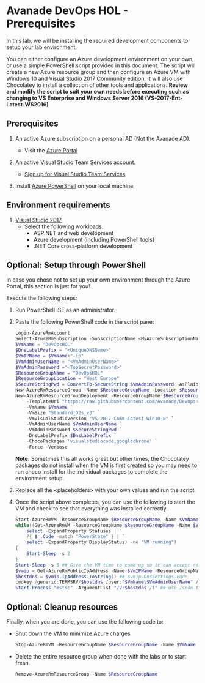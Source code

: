 # Avanade DevOps HOL - Prerequisites

In this lab, we will be installing the required development components to setup your lab environment.

You can either configure an Azure development environment on your own, or use a simple PowerShell script provided in this document. The script will create a new Azure resource group and then configure an Azure VM with Windows 10 and Visual Studio 2017 Community edition. It will also use Chocolatey to install a collection of other tools and applications. **Review and modify the script to suit your own needs before executing such as changing to VS Enterprise and Windows Server 2016 (VS-2017-Ent-Latest-WS2016)**

## Prerequisites

1. An active Azure subscription on a personal AD (Not the Avanade AD).
   - Visit the [Azure Portal](https://portal.azure.com)

1. An active Visual Studio Team Services account.
   - [Sign up for Visual Studio Team Services](https://www.visualstudio.com/en-us/docs/setup-admin/team-services/sign-up-for-visual-studio-team-services)

1. Install [Azure PowerShell](https://docs.microsoft.com/nl-nl/powershell/azure/install-azurerm-ps) on your local machine

## Environment requirements

1. [Visual Studio 2017](http://go.microsoft.com/fwlink/?LinkId=517106)
   - Select the following workloads:
     - ASP.NET and web development
     - Azure development (including PowerShell tools)
     - .NET Core cross-platform development

## Optional: Setup through PowerShell

In case you chose not to set up your own environment through the Azure Portal, this section is just for you!

Execute the following steps:

1. Run PowerShell ISE as an administrator.

1. Paste the following PowerShell code in the script pane:

    ```PowerShell
    Login-AzureRmAccount
    Select-AzureRmSubscription -SubscriptionName <MyAzureSubscriptionName>
    $VmName = "DevOpsHOL"
    $DnsLabelPrefix = "<UniqueDNSName>"
    $VmIPName = $VmName+"-ip"
    $VmAdminUserName = "<VmAdminUserName>"
    $VmAdminPassword ="<TopSecretPassword>"
    $ResourceGroupName = "DevOpsHOL"
    $ResourceGroupLocation = "West Europe"
    $SecureStringPwd = ConvertTo-SecureString $VmAdminPassword -AsPlainText -Force
    New-AzureRmResourceGroup -Name $ResourceGroupName -Location $ResourceGroupLocation -Verbose -Force
    New-AzureRmResourceGroupDeployment -ResourceGroupName $ResourceGroupName `
        -TemplateUri "https://raw.githubusercontent.com/Avanade/DevOpsHOL/master/azure-rm/azuredeploy.json" `
        -VmName $VmName `
        -VmSize "Standard_D2s_v3" `
        -VmVisualStudioVersion "VS-2017-Comm-Latest-Win10-N" `
        -VmAdminUserName $VmAdminUserName `
        -VmAdminPassword $SecureStringPwd `
        -DnsLabelPrefix $DnsLabelPrefix `
        -ChocoPackages 'visualstudiocode;googlechrome' `
        -Force -Verbose
    ```

    **Note:** Sometimes this all works great but other times, the Chocolatey packages do not install when the VM is first created so you may need to run choco install for the individual packages to complete the environment setup.

1. Replace all the \<placeholders\> with your own values and run the script.

1. Once the script above completes, you can use the following to start the VM and check to see that everything was installed correctly.

    ```PowerShell
    Start-AzureRmVM -ResourceGroupName $ResourceGroupName -Name $VmName
    while((Get-AzureRmVM -ResourceGroupName $ResourceGroupName -Name $VmName -Status | `
        select -ExpandProperty Statuses | `
        ?{ $_.Code -match "PowerState" } | `
        select -ExpandProperty DisplayStatus) -ne "VM running")
    {
        Start-Sleep -s 2
    }
    Start-Sleep -s 5 ## Give the VM time to come up so it can accept remote requests
    $vmip = Get-AzureRmPublicIpAddress -Name $VmIPName -ResourceGroupName $ResourceGroupName
    $hostdns = $vmip.IpAddress.ToString() ## $vmip.DnsSettings.Fqdn
    cmdkey /generic:TERMSRV/$hostdns /user:"$VmName\$VmAdminUserName" /pass:$VmAdminPassword
    Start-Process "mstsc" -ArgumentList "/V:$hostdns /f" ## use /span to use both monitors
    ```

## Optional: Cleanup resources

Finally, when you are done, you can use the following code to:

- Shut down the VM to minimize Azure charges
    ```PowerShell
    Stop-AzureRmVM -ResourceGroupName $ResourceGroupName -Name $VmName -Force
    ```
- Delete the entire resource group when done with the labs or to start fresh.
    ```PowerShell
    Remove-AzureRmResourceGroup -Name $ResourceGroupName
    ```